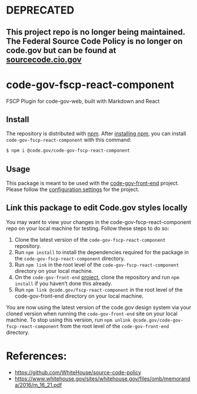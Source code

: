 # DEPRECATED 
## This project repo is no longer being maintained. The Federal Source Code Policy is no longer on code.gov but can be found at [sourcecode.cio.gov](https://sourcecode.cio.gov/)

# code-gov-fscp-react-component
FSCP Plugin for code-gov-web, built with Markdown and React

## Install

The repository is distributed with [npm](https://www.npmjs.com/). After [installing npm](https://docs.npmjs.com/getting-started/installing-node), you can install `code-gov-fscp-react-component` with this command: 
```sh
$ npm i @code.gov/code-gov-fscp-react-component
```

## Usage

This package is meant to be used with the [code-gov-front-end](https://github.com/GSA/code-gov-front-end) project. Please follow the [configuration settings](https://github.com/GSA/code-gov-front-end/blob/master/CONFIGURATION.md#style) for the project.

## Link this package to edit Code.gov styles locally

You may want to view your changes in the code-gov-fscp-react-component repo on your local machine for testing. Follow these steps to do so:
1. Clone the latest version of the `code-gov-fscp-react-component` repository.
2. Run `npm install` to install the dependencies required for the package in the `code-gov-fscp-react-component` directory.
3. Run `npm link` in the root level of the `code-gov-fscp-react-component` directory on your local machine.
4. On the `code-gov-front-end` [project](https://github.com/GSA/code-gov-front-end#getting-started), clone the repository and run `npm install` if you haven’t done this already.
5. Run `npm link @code.gov/fscp-react-component` in the root level of the code-gov-front-end directory on your local machine.

You are now using the latest version of the code.gov design system via your cloned version when running the `code-gov-front-end` site on your local machine. To stop using this version, run `npm unlink @code.gov/code-gov-fscp-react-component` from the root level of the `code-gov-front-end` directory.

# References:
 - https://github.com/WhiteHouse/source-code-policy
 - https://www.whitehouse.gov/sites/whitehouse.gov/files/omb/memoranda/2016/m_16_21.pdf
